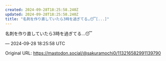 ```yaml
---
created: 2024-09-28T18:25:58.240Z
updated: 2024-09-28T18:25:58.240Z
title: "名刺を作り直していたら3時を過ぎてる…😴[...]"
---
```


<p>名刺を作り直していたら3時を過ぎてる…😴</p>

&mdash; 2024-09-28 18:25:58 UTC

Original URL: https://mastodon.social/@sakuramochi0/113216582991139790
